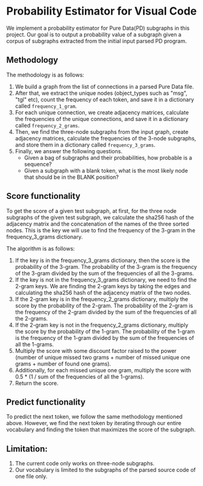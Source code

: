 # Probability Estimator for Visual Code
We implement a probability estimator for Pure Data(PD) subgraphs in this project. Our goal is to output a probability value of a subgraph given a corpus of subgraphs extracted from the initial input parsed PD program. 

## Methodology
The methodology is as follows:
1. We build a graph from the list of connections in a parsed Pure Data file.
2. After that, we extract the unique nodes (object_types such as "msg", "tgl" etc), count the frequency of each token, and save it in a dictionary called `frequency_1_gram`.
3. For each unique connection, we create adjacency matrices, calculate the frequencies of the unique connections, and save it in a dictionary called `frequency_2_grams`.
4. Then, we find the three-node subgraphs from the input graph, create adjacency matrices, calculate the frequencies of the 3-node subgraphs, and store them in a dictionary called `frequency_3_grams`.
5. Finally, we answer the following questions.
    - Given a bag of subgraphs and their probabilities, how probable is a sequence?
    - Given a subgraph with a blank token, what is the most likely node that should be in the BLANK position?


## Score functionality

To get the score of a given test subgraph, at first, for the three node subgraphs of the given test subgraph, we calculate the sha256 hash of the adjacency matrix and the concatenation of the names of the three sorted nodes.
This is the key we will use to find the frequency of the 3-gram in the frequency_3_grams dictionary.

The algorithm is as follows:
1. If the key is in the frequency_3_grams dictionary, then the score is the probability of the 3-gram.
The probability of the 3-gram is the frequency of the 3-gram divided by the sum of the frequencies of all the 3-grams.
2. If the key is not in the frequency_3_grams dictionary, we need to find the 2-gram keys.
We are finding the 2-gram keys by taking the edges and calculating the sha256 hash of the adjacency matrix of the two nodes.
3. If the 2-gram key is in the frequency_2_grams dictionary, multiply the score by the probability of the 2-gram.
The probability of the 2-gram is the frequency of the 2-gram divided by the sum of the frequencies of all the 2-grams.
4. If the 2-gram key is not in the frequency_2_grams dictionary, multiply the score by the probability of the 1-gram.
The probability of the 1-gram is the frequency of the 1-gram divided by the sum of the frequencies of all the 1-grams.
5. Multiply the score with some discount factor raised to the power (number of unique missed two grams + number of missed unique one grams + number of found one grams).
6. Additionally, for each missed unique one gram, multiply the score with 0.5 * (1 / sum of the frequencies of all the 1-grams).
7. Return the score.


## Predict functionality
To predict the next token, we follow the same methodology mentioned above. However, we find the next token by iterating through our entire vocabulary and finding the token that maximizes the score of the subgraph.


## Limitation:
1. The current code only works on three-node subgraphs.
2. Our vocabulary is limited to the subgraphs of the parsed source code of one file only.